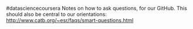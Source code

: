 #datasciencecoursera
Notes on how to ask questions, for our GitHub. This should also be central to our orientations:
http://www.catb.org/~esr/faqs/smart-questions.html
